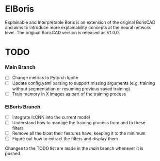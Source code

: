 # EIBoris

Explainable and Interpretable Boris is an extension of the original BorisCAD and aims to introduce more explainability concepts at the neural network level.
The original BorisCAD version is released as V1.0.0.

# TODO

### Main Branch

- [ ] Change metrics to Pytorch Ignite
- [ ] Update config.yaml parsing to support missing arguments (e.g. training without segmentation or resuming previous saved training)
- [ ] Train memory in X images as part of the training process

### EIBoris Branch

- [ ] Integrate IcCNN into the current model
- [ ] Understand how to manage the training process from and to these filters
- [ ] Remove all the bloat their features have, keeping it to the minimum
- [ ] Figure out how to extract the filters and display them

Changes to the TODO list are made in the _main_ branch whenever it is pushed.
